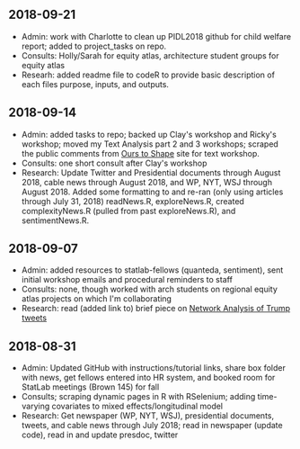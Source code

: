 ## 2018-09-21
* Admin: work with Charlotte to clean up PIDL2018 github for child welfare report; added to project_tasks on repo.
* Consults: Holly/Sarah for equity atlas, architecture student groups for equity atlas
* Researh: added readme file to codeR to provide basic description of each files purpose, inputs, and outputs.

## 2018-09-14
* Admin: added tasks to repo; backed up Clay's workshop and Ricky's workshop; moved my Text Analysis part 2 and 3 workshops; scraped the public comments from [Ours to Shape](https://ourstoshape.virginia.edu/) site for text workshop.
* Consults: one short consult after Clay's workshop
* Research: Update Twitter and Presidential documents through August 2018, cable news through August 2018, and WP, NYT, WSJ through August 2018. Added some formatting to and re-ran (only using articles through July 31, 2018) readNews.R, exploreNews.R, created complexityNews.R (pulled from past exploreNews.R), and sentimentNews.R.

## 2018-09-07
* Admin: added resources to statlab-fellows (quanteda, sentiment), sent initial workshop emails and procedural reminders to staff
* Consults: none, though worked with arch students on regional equity atlas projects on which I'm collaborating
* Research: read (added link to) brief piece on [Network Analysis of Trump tweets](https://anthonybonato.com/2018/08/01/the-math-behind-trumps-tweets/)

## 2018-08-31
* Admin: Updated GitHub with instructions/tutorial links, share box folder with news, get fellows entered into HR system, and booked room for StatLab meetings (Brown 145) for fall
* Consults; scraping dynamic pages in R with RSelenium; adding time-varying covariates to mixed effects/longitudinal model
* Research: Get newspaper (WP, NYT, WSJ), presidential documents, tweets, and cable news through July 2018; read in newspaper (update code), read in and update presdoc, twitter
